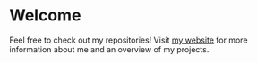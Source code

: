 # Welcome

Feel free to check out my repositories! Visit [my website](https://www.colindavis.xyz) for more information about me and an overview of my projects.
